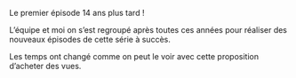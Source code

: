 Le premier épisode 14 ans plus tard !

L’équipe et moi on s’est regroupé après toutes ces années pour réaliser des
nouveaux épisodes de cette série à succès.

Les temps ont changé comme on peut le voir avec cette proposition d’acheter des
vues.
